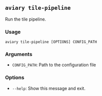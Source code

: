 ## `aviary tile-pipeline`

Run the tile pipeline.

### Usage

```
aviary tile-pipeline [OPTIONS] CONFIG_PATH
```

### Arguments

- `CONFIG_PATH`: Path to the configuration file

### Options

- `--help`: Show this message and exit.
